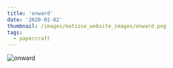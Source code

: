 ```yaml
---
title: 'onward'
date: '2020-01-02'
thumbnail: /images/matisse_website_images/onward.png
tags:
  - papercraft
---
```


![onward](/images/matisse_website_images/onward.png)
